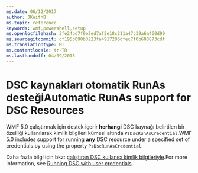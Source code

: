 ```yaml
---
ms.date: 06/12/2017
author: JKeithB
ms.topic: reference
keywords: wmf,powershell,setup
ms.openlocfilehash: 3fe24bd7f9e2ed7af2e18c211a47c39a6a460d99
ms.sourcegitcommit: cf195b090b3223fa4917206dfec7f0b603873cdf
ms.translationtype: MT
ms.contentlocale: tr-TR
ms.lasthandoff: 04/09/2018
---
```

# <a name="automatic-runas-support-for-dsc-resources"></a><span data-ttu-id="71e68-102">DSC kaynakları otomatik RunAs desteği</span><span class="sxs-lookup"><span data-stu-id="71e68-102">Automatic RunAs support for DSC Resources</span></span>

<span data-ttu-id="71e68-103">WMF 5.0 çalıştırmak için destek içerir **herhangi** DSC kaynağı belirtilen bir özelliği kullanılarak kimlik bilgileri kümesi altında `PsDscRunAsCredential`.</span><span class="sxs-lookup"><span data-stu-id="71e68-103">WMF 5.0 includes support for running **any** DSC resource under a specified set of credentials by using the property `PsDscRunAsCredential`.</span></span>

<span data-ttu-id="71e68-104">Daha fazla bilgi için bkz: [çalıştıran DSC kullanıcı kimlik bilgileriyle](https://msdn.microsoft.com/powershell/dsc/runasuser).</span><span class="sxs-lookup"><span data-stu-id="71e68-104">For more information, see [Running DSC with user credentials](https://msdn.microsoft.com/powershell/dsc/runasuser).</span></span>